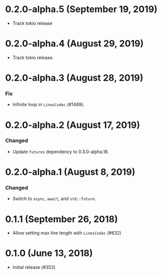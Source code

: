# 0.2.0-alpha.5 (September 19, 2019)

- Track tokio release

# 0.2.0-alpha.4 (August 29, 2019)

- Track tokio release.

# 0.2.0-alpha.3 (August 28, 2019)

### Fix
- Infinite loop in `LinesCodec` (#1489).

# 0.2.0-alpha.2 (August 17, 2019)

### Changed
- Update `futures` dependency to 0.3.0-alpha.18.

# 0.2.0-alpha.1 (August 8, 2019)

### Changed
- Switch to `async`, `await`, and `std::future`.

# 0.1.1 (September 26, 2018)

* Allow setting max line length with `LinesCodec` (#632)

# 0.1.0 (June 13, 2018)

* Initial release (#353)

